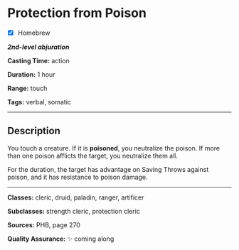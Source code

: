 # Protection from Poison

- [x] Homebrew

***2nd-level abjuration***

**Casting Time:** action

**Duration:** 1 hour

**Range:** touch

**Tags:** verbal, somatic

---

## Description
You touch a creature.
If it is **poisoned**, you neutralize the poison.
If more than one poison afflicts the target, you neutralize them all.

For the duration, the target has advantage on Saving Throws against poison, and it has resistance to poison damage.

---

**Classes:** cleric, druid, paladin, ranger, artificer

**Subclasses:** strength cleric, protection cleric

**Sources:** PHB, page 270

**Quality Assurance:** :sparkles: coming along

